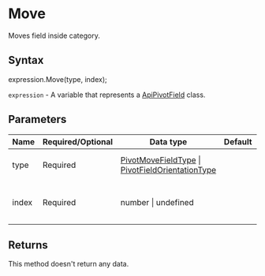 # Move

Moves field inside category.

## Syntax

expression.Move(type, index);

`expression` - A variable that represents a [ApiPivotField](../ApiPivotField.md) class.

## Parameters

| **Name** | **Required/Optional** | **Data type** | **Default** | **Description** |
| ------------- | ------------- | ------------- | ------------- | ------------- |
| type | Required | [PivotMoveFieldType](../../Enumeration/PivotMoveFieldType.md) &#124; [PivotFieldOrientationType](../../Enumeration/PivotFieldOrientationType.md) |  | The type of the field to move. |
| index | Required | number &#124; undefined |  | The index of the field in new category. |

## Returns

This method doesn't return any data.